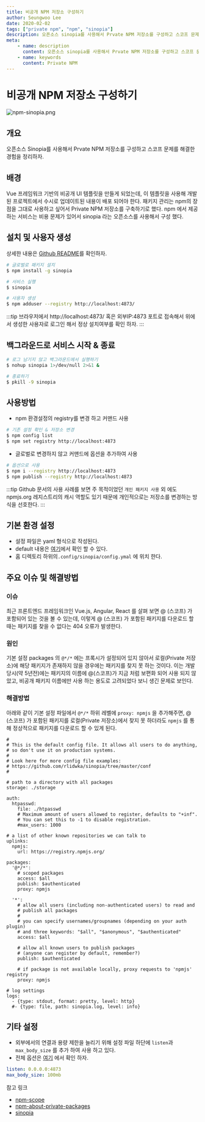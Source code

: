 ```yaml
---
title: 비공개 NPM 저장소 구성하기
author: Seungwoo Lee
date: 2020-02-02
tags: ["private npm", "npm", "sinopia"]
description: 오픈소스 sinopia를 사용해서 Prvate NPM 저장소를 구성하고 스코프 문제를 해결한 경험을 정리하자.
meta: 
    - name: description
      content: 오픈소스 sinopia를 사용해서 Prvate NPM 저장소를 구성하고 스코프 문제를 해결한 경험을 정리하자.
    - name: keywords
      content: Private NPM
---
```


# 비공개 NPM 저장소 구성하기

![npm-sinopia.png](/npm-sinopia.png)

## 개요
오픈소스 Sinopia를 사용해서 Prvate NPM 저장소를 구성하고 스코프 문제를 해결한 경험을 정리하자.

## 배경 
Vue 프레임워크 기반의 비공개 UI 템플릿을 만들게 되었는데, 이 템플릿을 사용해 개발된 프로젝트에서 수시로 업데이트된 내용이 배포 되어야 한다. 패키지 관리는 npm의 장점을 그대로 사용하고 싶어서 Private NPM 저장소를 구축하기로 했다. npm 에서 제공하는 서비스는 비용 문제가 있어서 sinopia 라는 오픈소스를 사용해서 구성 했다.

<!-- ## sinopia 란?
[깃허브 문서](https://github.com/rlidwka/sinopia)의 사용사례를 보면 나의 주목적인 `개인 패키지 사용` 외에도 `npmjs.org 레지스트리 캐시`와 `공개 패키지 재정의(버그 수정등)` 가 있고, 각 목적에 맞게  -->

## 설치 및 사용자 생성
상세한 내용은 [Github README](https://github.com/rlidwka/sinopia)를 확인하자.

```bash
# 글로벌로 패키지 설치
$ npm install -g sinopia

# 서비스 실행
$ sinopia

# 사용자 생성  
$ npm adduser --registry http://localhost:4873/
```

:::tip
브라우저에서 http://localhost:4873/ 혹은 외부IP:4873 포트로 접속해서 위에서 생성한 사용자로 로그인 해서 정상 설치여부를 확인 하자.
:::

## 백그라운드로 서비스 시작 & 종료
```bash
# 로그 남기지 않고 백그라운드에서 실행하기
$ nohup sinopia 1>/dev/null 2>&1 &

# 종료하기
$ pkill -9 sinopia
```


## 사용방법
* npm 환경설정의 registry를 변경 하고 커맨드 사용
```bash
# 기존 설정 확인 & 저장소 변경
$ npm config list
$ npm set registry http://localhost:4873
```

* 글로벌로 변경하지 않고 커맨드에 옵션을 추가하여 사용
```bash
# 옵션으로 사용
$ npm i --registry http://localhost:4873
$ npm publish --registry http://localhost:4873
```

:::tip
Github 문서의 사용 사례를 보면 주 목적이었던 `개인 패키지 사용` 외 에도 npmjs.org 레지스트리의 캐시 역할도 있기 때문에 개인적으로는 저장소를 변경하는 방식을 선호한다.
:::

## 기본 환경 설정
* 설정 파일은 yaml 형식으로 작성된다.
* default 내용은 [여기](https://github.com/rlidwka/sinopia/blob/master/conf/default.yaml)에서 확인 할 수 있다.
* 홈 디렉토리 하위의`.config/sinopia/config.ymal` 에 위치 한다.

## 주요 이슈 및 해결방법

### 이슈
최근 프론트엔드 프레임워크인 Vue.js, Angular, React 를 살펴 보면 @ (스코프) 가 포함되어 있는 것을 볼 수 있는데, 이렇게 @ (스코프) 가 포함된 패키지를 다운로드 할 때는 패키지를 찾을 수 없다는 404 오류가 발생한다. 

### 원인
기본 설정 packages 의 `@*/*` 에는 프록시가 설정되어 있지 않아서 로컬(Private 저장소)에 해당 패키지가 존재하지 않을 경우에는 패키지를 찾지 못 하는 것이다. 이는 개발당시(약 5년전)에는 패키지의 이름에 @(스코프)가 지금 처럼 보편화 되어 사용 되지 않았고, 비공개 패키지 이름에만 사용 하는 용도로 고려되었다 보니 생긴 문제로 보인다.

### 해결방법
아래와 같이 기본 설정 파일에서 `@*/*` 하위 레벨에 `proxy: npmjs` 을 추가해주면, @ (스코프) 가 포함된 패키지를 로컬(Private 저장소)에서 찾지 못 하더라도 `npmjs` 를 통해 정상적으로 패키지를 다운로드 할 수 있게 된다.
```yml{29}
#
# This is the default config file. It allows all users to do anything,
# so don't use it on production systems.
#
# Look here for more config file examples:
# https://github.com/rlidwka/sinopia/tree/master/conf
#

# path to a directory with all packages
storage: ./storage

auth:
  htpasswd:
    file: ./htpasswd
    # Maximum amount of users allowed to register, defaults to "+inf".
    # You can set this to -1 to disable registration.
    #max_users: 1000

# a list of other known repositories we can talk to
uplinks:
  npmjs:
    url: https://registry.npmjs.org/

packages:
  '@*/*':
    # scoped packages
    access: $all
    publish: $authenticated
    proxy: npmjs

  '*':
    # allow all users (including non-authenticated users) to read and
    # publish all packages
    #
    # you can specify usernames/groupnames (depending on your auth plugin)
    # and three keywords: "$all", "$anonymous", "$authenticated"
    access: $all

    # allow all known users to publish packages
    # (anyone can register by default, remember?)
    publish: $authenticated

    # if package is not available locally, proxy requests to 'npmjs' registry
    proxy: npmjs

# log settings
logs:
  - {type: stdout, format: pretty, level: http}
  #- {type: file, path: sinopia.log, level: info}
  ```


## 기타 설정 
* 외부에서의 연결과 용량 제한을 늘리기 위해 설정 파일 하단에 `listen`과 `max_body_size` 를 추가 하여 사용 하고 있다.
* 전체 옵션은 [여기](https://github.com/rlidwka/sinopia/blob/master/conf/full.yaml) 에서 확인 하자.

```yaml
listen: 0.0.0.0:4873
max_body_size: 100mb
```

참고 링크
* [npm-scope](https://docs.npmjs.com/using-npm/scope.html)
* [npm-about-private-packages](https://docs.npmjs.com/about-private-packages)
* [sinopia](https://www.npmjs.com/package/sinopia)

